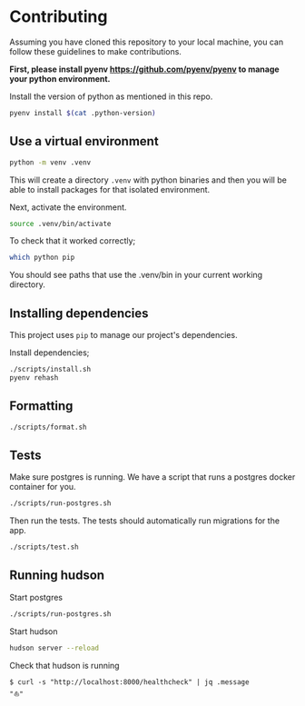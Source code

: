 # Contributing

Assuming you have cloned this repository to your local machine, you can follow these guidelines to make contributions.

**First, please install pyenv <https://github.com/pyenv/pyenv> to manage your python environment.**

Install the version of python as mentioned in this repo.

```sh
pyenv install $(cat .python-version)
```

## Use a virtual environment

```sh
python -m venv .venv
```

This will create a directory `.venv` with python binaries and then you will be able to install packages for that isolated environment.

Next, activate the environment.

```sh
source .venv/bin/activate
```

To check that it worked correctly;

```sh
which python pip
```

You should see paths that use the .venv/bin in your current working directory.

## Installing dependencies

This project uses `pip` to manage our project's dependencies.

Install dependencies;

```sh
./scripts/install.sh
pyenv rehash
```

## Formatting

```sh
./scripts/format.sh
```

## Tests

Make sure postgres is running. We have a script that runs a postgres docker container for you.

```sh
./scripts/run-postgres.sh
```

Then run the tests. The tests should automatically run migrations for the app.

```sh
./scripts/test.sh
```

## Running hudson

Start postgres

```sh
./scripts/run-postgres.sh
```

Start hudson

```sh
hudson server --reload
```

Check that hudson is running

```
$ curl -s "http://localhost:8000/healthcheck" | jq .message
"⛵️"
```
